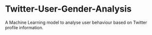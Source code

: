 # Twitter-User-Gender-Analysis
A Machine Learning model to analyse user behaviour based on Twitter profile information.
